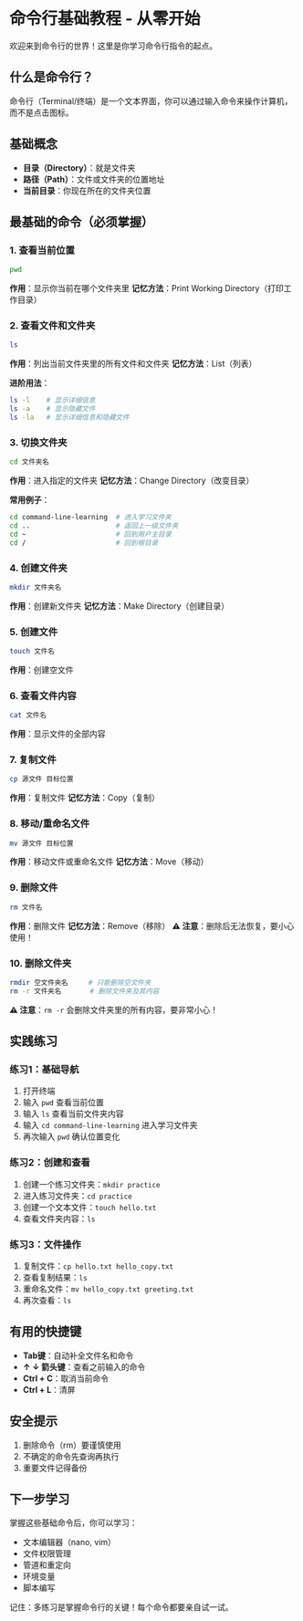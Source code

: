 # 命令行基础教程 - 从零开始

欢迎来到命令行的世界！这里是你学习命令行指令的起点。

## 什么是命令行？
命令行（Terminal/终端）是一个文本界面，你可以通过输入命令来操作计算机，而不是点击图标。

## 基础概念
- **目录（Directory）**：就是文件夹
- **路径（Path）**：文件或文件夹的位置地址
- **当前目录**：你现在所在的文件夹位置

## 最基础的命令（必须掌握）

### 1. 查看当前位置
```bash
pwd
```
**作用**：显示你当前在哪个文件夹里
**记忆方法**：Print Working Directory（打印工作目录）

### 2. 查看文件和文件夹
```bash
ls
```
**作用**：列出当前文件夹里的所有文件和文件夹
**记忆方法**：List（列表）

**进阶用法**：
```bash
ls -l    # 显示详细信息
ls -a    # 显示隐藏文件
ls -la   # 显示详细信息和隐藏文件
```

### 3. 切换文件夹
```bash
cd 文件夹名
```
**作用**：进入指定的文件夹
**记忆方法**：Change Directory（改变目录）

**常用例子**：
```bash
cd command-line-learning  # 进入学习文件夹
cd ..                     # 返回上一级文件夹
cd ~                      # 回到用户主目录
cd /                      # 回到根目录
```

### 4. 创建文件夹
```bash
mkdir 文件夹名
```
**作用**：创建新文件夹
**记忆方法**：Make Directory（创建目录）

### 5. 创建文件
```bash
touch 文件名
```
**作用**：创建空文件

### 6. 查看文件内容
```bash
cat 文件名
```
**作用**：显示文件的全部内容

### 7. 复制文件
```bash
cp 源文件 目标位置
```
**作用**：复制文件
**记忆方法**：Copy（复制）

### 8. 移动/重命名文件
```bash
mv 源文件 目标位置
```
**作用**：移动文件或重命名文件
**记忆方法**：Move（移动）

### 9. 删除文件
```bash
rm 文件名
```
**作用**：删除文件
**记忆方法**：Remove（移除）
**⚠️ 注意**：删除后无法恢复，要小心使用！

### 10. 删除文件夹
```bash
rmdir 空文件夹名     # 只能删除空文件夹
rm -r 文件夹名       # 删除文件夹及其内容
```
**⚠️ 注意**：`rm -r` 会删除文件夹里的所有内容，要非常小心！

## 实践练习

### 练习1：基础导航
1. 打开终端
2. 输入 `pwd` 查看当前位置
3. 输入 `ls` 查看当前文件夹内容
4. 输入 `cd command-line-learning` 进入学习文件夹
5. 再次输入 `pwd` 确认位置变化

### 练习2：创建和查看
1. 创建一个练习文件夹：`mkdir practice`
2. 进入练习文件夹：`cd practice`
3. 创建一个文本文件：`touch hello.txt`
4. 查看文件夹内容：`ls`

### 练习3：文件操作
1. 复制文件：`cp hello.txt hello_copy.txt`
2. 查看复制结果：`ls`
3. 重命名文件：`mv hello_copy.txt greeting.txt`
4. 再次查看：`ls`

## 有用的快捷键
- **Tab键**：自动补全文件名和命令
- **↑ ↓ 箭头键**：查看之前输入的命令
- **Ctrl + C**：取消当前命令
- **Ctrl + L**：清屏

## 安全提示
1. 删除命令（rm）要谨慎使用
2. 不确定的命令先查询再执行
3. 重要文件记得备份

## 下一步学习
掌握这些基础命令后，你可以学习：
- 文本编辑器（nano, vim）
- 文件权限管理
- 管道和重定向
- 环境变量
- 脚本编写

记住：多练习是掌握命令行的关键！每个命令都要亲自试一试。

